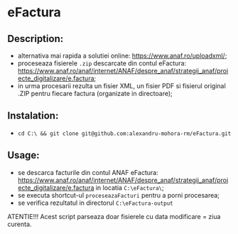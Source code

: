 # eFactura
## Description:
- alternativa mai rapida a solutiei online: https://www.anaf.ro/uploadxml/;
- proceseaza fisierele `.zip` descarcate din contul eFactura: https://www.anaf.ro/anaf/internet/ANAF/despre_anaf/strategii_anaf/proiecte_digitalizare/e.factura;
- in urma procesarii rezulta un fisier XML, un fisier PDF si fisierul original .ZIP pentru fiecare factura (organizate in directoare);
## Instalation:
- `cd C:\ && git clone git@github.com:alexandru-mohora-rm/eFactura.git`

## Usage:
- se descarca facturile din contul ANAF eFactura: https://www.anaf.ro/anaf/internet/ANAF/despre_anaf/strategii_anaf/proiecte_digitalizare/e.factura in locatia `C:\eFactura\`;
- se executa shortcut-ul `proceseazaFacturi` pentru a porni procesarea;
- se verifica rezultatul in directorul `C:\eFactura-output`


ATENTIE!!! Acest script parseaza doar fisierele cu data modificare = ziua curenta.
